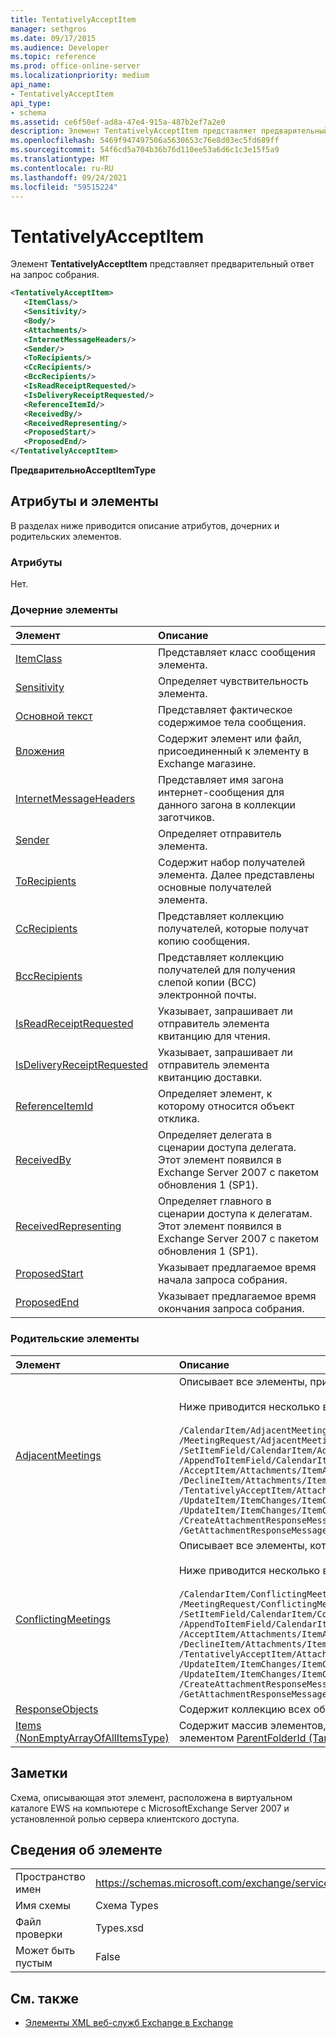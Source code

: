 ```yaml
---
title: TentativelyAcceptItem
manager: sethgros
ms.date: 09/17/2015
ms.audience: Developer
ms.topic: reference
ms.prod: office-online-server
ms.localizationpriority: medium
api_name:
- TentativelyAcceptItem
api_type:
- schema
ms.assetid: ce6f50ef-ad8a-47e4-915a-487b2ef7a2e0
description: Элемент TentativelyAcceptItem представляет предварительный ответ на запрос собрания.
ms.openlocfilehash: 5469f947497506a5630653c76e8d03ec5fd689ff
ms.sourcegitcommit: 54f6cd5a704b36b76d110ee53a6d6c1c3e15f5a9
ms.translationtype: MT
ms.contentlocale: ru-RU
ms.lasthandoff: 09/24/2021
ms.locfileid: "59515224"
---
```

# <a name="tentativelyacceptitem"></a>TentativelyAcceptItem

Элемент **TentativelyAcceptItem** представляет предварительный ответ на запрос собрания. 
  
```xml
<TentativelyAcceptItem>
   <ItemClass/>
   <Sensitivity/>
   <Body/>
   <Attachments/>
   <InternetMessageHeaders/>
   <Sender/>
   <ToRecipients/>
   <CcRecipients/>
   <BccRecipients/>
   <IsReadReceiptRequested/>
   <IsDeliveryReceiptRequested/>
   <ReferenceItemId/>
   <ReceivedBy/>
   <ReceivedRepresenting/>
   <ProposedStart/>
   <ProposedEnd/>
</TentativelyAcceptItem>
```

 **ПредварительноAcceptItemType**
## <a name="attributes-and-elements"></a>Атрибуты и элементы

В разделах ниже приводится описание атрибутов, дочерних и родительских элементов.
  
### <a name="attributes"></a>Атрибуты

Нет.
  
### <a name="child-elements"></a>Дочерние элементы

|**Элемент**|**Описание**|
|:-----|:-----|
|[ItemClass](itemclass.md) <br/> |Представляет класс сообщения элемента.  <br/> |
|[Sensitivity](sensitivity.md) <br/> |Определяет чувствительность элемента.  <br/> |
|[Основной текст](body.md) <br/> |Представляет фактическое содержимое тела сообщения.  <br/> |
|[Вложения](attachments-ex15websvcsotherref.md) <br/> |Содержит элемент или файл, присоединенный к элементу в Exchange магазине.  <br/> |
|[InternetMessageHeaders](internetmessageheaders.md) <br/> |Представляет имя загона интернет-сообщения для данного загона в коллекции заготчиков.  <br/> |
|[Sender](sender.md) <br/> |Определяет отправитель элемента.  <br/> |
|[ToRecipients](torecipients.md) <br/> |Содержит набор получателей элемента. Далее представлены основные получателей элемента.  <br/> |
|[CcRecipients](ccrecipients.md) <br/> |Представляет коллекцию получателей, которые получат копию сообщения.  <br/> |
|[BccRecipients](bccrecipients.md) <br/> |Представляет коллекцию получателей для получения слепой копии (BCC) электронной почты.  <br/> |
|[IsReadReceiptRequested](isreadreceiptrequested.md) <br/> |Указывает, запрашивает ли отправитель элемента квитанцию для чтения.  <br/> |
|[IsDeliveryReceiptRequested](isdeliveryreceiptrequested.md) <br/> |Указывает, запрашивает ли отправитель элемента квитанцию доставки.  <br/> |
|[ReferenceItemId](referenceitemid.md) <br/> |Определяет элемент, к которому относится объект отклика.  <br/> |
|[ReceivedBy](receivedby.md) <br/> |Определяет делегата в сценарии доступа делегата. Этот элемент появился в Exchange Server 2007 с пакетом обновления 1 (SP1).  <br/> |
|[ReceivedRepresenting](receivedrepresenting.md) <br/> |Определяет главного в сценарии доступа к делегатам. Этот элемент появился в Exchange Server 2007 с пакетом обновления 1 (SP1).  <br/> |
|[ProposedStart](proposedstart.md) <br/> |Указывает предлагаемое время начала запроса собрания.  <br/> |
|[ProposedEnd](proposedend.md) <br/> |Указывает предлагаемое время окончания запроса собрания.  <br/> |
   
### <a name="parent-elements"></a>Родительские элементы

|**Элемент**|**Описание**|
|:-----|:-----|
|[AdjacentMeetings](adjacentmeetings.md) <br/> | Описывает все элементы, примыкающие к времени собрания.  <br/> <br/> Ниже приводится несколько выражений XPath к этому элементу:  <br/><br/>  `/CalendarItem/AdjacentMeetings` <br/>  `/MeetingRequest/AdjacentMeetings` <br/>  `/SetItemField/CalendarItem/AdjacentMeetings` <br/>  `/AppendToItemField/CalendarItem/AdjacentMeetings` <br/>  `/AcceptItem/Attachments/ItemAttachment/CalendarItem/AdjacentMeetings` <br/>  `/DeclineItem/Attachments/ItemAttachment/CalendarItem/AdjacentMeetings` <br/>  `/TentativelyAcceptItem/Attachments/ItemAttachment/CalendarItem/AdjacentMeetings` <br/>  `/UpdateItem/ItemChanges/ItemChange/Updates/SetItemField/CalendarItem/AdjacentMeetings` <br/>  `/UpdateItem/ItemChanges/ItemChange/Updates/AppendToItemField/CalendarItem/AdjacentMeetings` <br/>  `/CreateAttachmentResponseMessage/Attachments/ItemAttachment/CalendarItem/AdjacentMeetings` <br/>  `/GetAttachmentResponseMessage/Attachments/ItemAttachment/CalendarItem/AdjacentMeetings` <br/> |
|[ConflictingMeetings](conflictingmeetings.md) <br/> | Описывает все элементы, которые конфликтуют со временем собрания. <br/> <br/>  Ниже приводится несколько выражений XPath к этому элементу: <br/> <br/>  `/CalendarItem/ConflictingMeetings` <br/>  `/MeetingRequest/ConflictingMeetings` <br/>  `/SetItemField/CalendarItem/ConflictingMeetings` <br/>  `/AppendToItemField/CalendarItem/ConflictingMeetings` <br/>  `/AcceptItem/Attachments/ItemAttachment/CalendarItem/ConflictingMeetings` <br/>  `/DeclineItem/Attachments/ItemAttachment/CalendarItem/ConflictingMeetings` <br/>  `/TentativelyAcceptItem/Attachments/ItemAttachment/CalendarItem/ConflictingMeetings` <br/>  `/UpdateItem/ItemChanges/ItemChange/Updates/SetItemField/CalendarItem/ConflictingMeetings` <br/>  `/UpdateItem/ItemChanges/ItemChange/Updates/AppendToItemField/CalendarItem/ConflictingMeetings` <br/>  `/CreateAttachmentResponseMessage/Attachments/ItemAttachment/CalendarItem/ConflictingMeetings` <br/>  `/GetAttachmentResponseMessage/Attachments/ItemAttachment/CalendarItem/ConflictingMeetings` <br/> |
|[ResponseObjects](responseobjects.md) <br/> |Содержит коллекцию всех объектов отклика, связанных с элементом в Exchange магазине.  <br/> |
|[Items (NonEmptyArrayOfAllItemsType)](items-nonemptyarrayofallitemstype.md) <br/> |Содержит массив элементов, которые необходимо создать в папке, идентифицированной элементом [ParentFolderId (TargetFolderIdType).](parentfolderid-targetfolderidtype.md)  <br/> |
   
## <a name="remarks"></a>Заметки

Схема, описывающая этот элемент, расположена в виртуальном каталоге EWS на компьютере с MicrosoftExchange Server 2007 и установленной ролью сервера клиентского доступа.
  
## <a name="element-information"></a>Сведения об элементе

|||
|:-----|:-----|
|Пространство имен  <br/> |https://schemas.microsoft.com/exchange/services/2006/types  <br/> |
|Имя схемы  <br/> |Схема Types  <br/> |
|Файл проверки  <br/> |Types.xsd  <br/> |
|Может быть пустым  <br/> |False  <br/> |
   
## <a name="see-also"></a>См. также

- [Элементы XML веб-служб Exchange в Exchange](ews-xml-elements-in-exchange.md)

